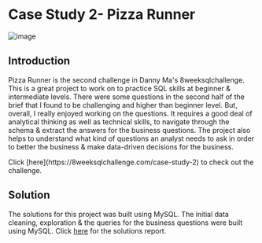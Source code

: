 # Case Study 2- Pizza Runner 

![image](https://user-images.githubusercontent.com/54994083/179250535-f418f2c8-3dc6-4342-8414-449a7c018443.png)
## Introduction
<p text-align="justify">Pizza Runner is the second challenge in Danny Ma's 8weeksqlchallenge. This is a great project to work on to practice SQL skills at beginner & intermediate levels. There were some questions in the second half of the brief that I found to be challenging 
and higher than beginner level. But, overall, I really enjoyed working on the questions. It requires a good deal of analytical thinking as well as technical skills, to navigate through the schema & extract the answers for the business questions. The project also helps to understand what kind of questions an analyst needs to ask in order to better the business & make data-driven decisions for the business.</p>
Click [here](https://8weeksqlchallenge.com/case-study-2) to check out the challenge.

## Solution
The solutions for this project was built using MySQL. The initial data cleaning, exploration & the queries for the business questions were built using MySQL. 
Click [here]() for the solutions report. 
